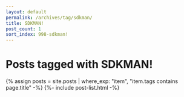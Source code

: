 ```yaml
---
layout: default
permalink: /archives/tag/sdkman/
title: SDKMAN!
post_count: 1
sort_index: 998-sdkman!
---
```

<h1 class="page-heading">Posts tagged with SDKMAN!</h1>
{% assign posts = site.posts | where_exp: "item", "item.tags contains page.title" -%}
{%- include post-list.html -%}
